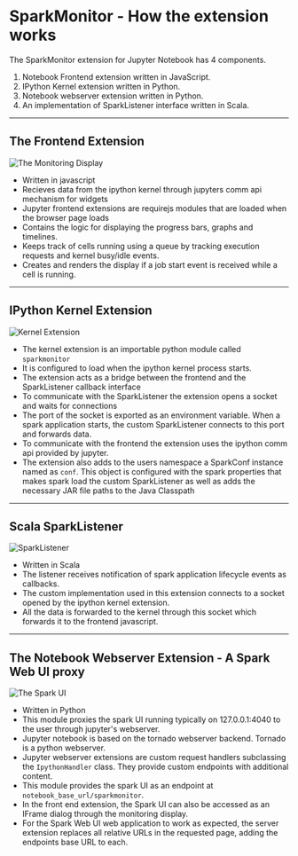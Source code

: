 # SparkMonitor - How the extension works

The SparkMonitor extension for Jupyter Notebook has 4 components.

1. Notebook Frontend extension written in JavaScript.
2. IPython Kernel extension written in Python.
3. Notebook webserver extension written in Python.
4. An implementation of SparkListener interface written in Scala.

---
## The Frontend Extension
![The Monitoring Display](https://user-images.githubusercontent.com/6822941/29601568-d5e42934-87f9-11e7-9780-3cd3a0d8d86b.png)
- Written in javascript
- Recieves data from the ipython kernel through jupyters comm api mechanism for widgets
- Jupyter frontend extensions are requirejs modules that are loaded when the browser page loads
- Contains the logic for displaying the progress bars, graphs and timelines.
- Keeps track of cells running using a queue by tracking execution requests and kernel busy/idle events.
- Creates and renders the display if a job start event is received while a cell is running.

---
## IPython Kernel Extension
![Kernel Extension](https://user-images.githubusercontent.com/6822941/29601566-d5e276a2-87f9-11e7-884e-95d66beaecd4.png)
- The kernel extension is an importable python module called `sparkmonitor`
- It is configured to load when the ipython kernel process starts.
- The extension acts as a bridge between the frontend and the SparkListener callback interface
- To communicate with the SparkListener the extension opens a socket and waits for connections
- The port of the socket is exported as an environment variable. When a spark application starts, the custom SparkListener connects to this port and forwards data.
- To communicate with the frontend the extension uses the ipython comm api provided by jupyter. 
- The extension also adds to the users namespace a SparkConf instance named as `conf`. This object is configured with the spark properties that makes spark load the custom SparkListener as well as adds the necessary JAR file paths to the Java Classpath


---
## Scala SparkListener
![SparkListener](https://user-images.githubusercontent.com/6822941/29601567-d5e3cc96-87f9-11e7-9cb5-878411bbd2f5.png)
- Written in Scala
- The listener receives notification of spark application lifecycle events as callbacks.
- The custom implementation used in this extension connects to a socket opened by the ipython kernel extension.
- All the data is forwarded to the kernel through this socket which forwards it to the frontend javascript.

---
## The Notebook Webserver Extension - A Spark Web UI proxy
![The Spark UI](https://user-images.githubusercontent.com/6822941/29601565-d5dfb76e-87f9-11e7-9fd4-87522989d2d5.png)
- Written in Python
- This module proxies the spark UI running typically on 127.0.0.1:4040 to the user through jupyter's webserver.
- Jupyter notebook is based on the tornado webserver backend. Tornado is a python webserver.
- Jupyter webserver extensions are custom request handlers subclassing the `IpythonHandler` class. They provide custom endpoints with additional content.
- This module provides the spark UI as an endpoint at `notebook_base_url/sparkmonitor`.
- In the front end extension, the Spark UI can also be accessed as an IFrame dialog through the monitoring display.
- For the Spark Web UI web application to work as expected, the server extension replaces all relative URLs in the requested page, adding the endpoints base URL to each.
